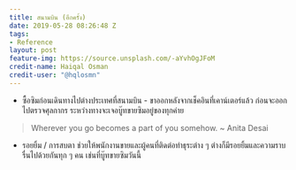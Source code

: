 ```yaml
---
title: สนามบิน (อีกครั้ง)
date: 2019-05-28 08:26:48 Z
tags:
- Reference
layout: post
feature-img: https://source.unsplash.com/-aYvhOgJFoM
credit-name: Haiqal Osman
credit-user: "@hqlosmn"
---
```


- ซื้อซิมก่อนเดินทางไปต่างประเทศที่สนามบิน - ขาออกหลังจากเช็คอินที่เคาน์เตอร์แล้ว ก่อนจะออกไปตรวจศุลกากร ระหว่างทางจะเจอบู๊ทขายซิมอยู่ของทุกค่าย

> Wherever you go becomes a part of you somehow. ~ Anita Desai

<i class="fa fa-child" style="color:plum"></i>

- รอยยิ้ม / การสบตา ช่วยให้พนักงานขายและผู้คนที่ติดต่อทำธุระต่าง ๆ ต่างก็มีรอยยิ้มและความราบรื่นไปด้วยกันทุก ๆ คน เช่นที่บู๊ทขายซิมวันนี้
